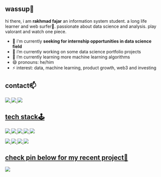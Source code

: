 ## wassup👋
hi there, i am **rakhmad fajar** an information system student. a long life learner and web surfer🌊. passionate about data science and analysis. play valorant and watch one piece.

- :briefcase: i'm currently **seeking for internship opportunities in data science field**
- 🔭 i’m currently working on some data science portfolio projects
- 🌱 i’m currently learning more machine learning algorithms
- 😄 pronouns: he/him
- ⚡ interest: data, machine learning, product growth, web3 and investing
## contact📫
<a href="https://www.instagram.com/rhfajarr/"><img src= "https://img.shields.io/badge/rhfajarr-E4405F?style=for-the-badge&logo=instagram&logoColor=white"> <a href="https://www.discord.com"><img src="https://img.shields.io/badge/fajar1368-7289DA?style=for-the-badge&logo=discord&logoColor=white" /> <a href="https://id.linkedin.com/in/rakhmadfajar"><img src= "https://img.shields.io/badge/RAKHMADFAJAR-0077B5?style=for-the-badge&logo=linkedin&logoColor=white">
## tech stack🕹
<img src="https://img.shields.io/badge/Python-3776AB?style=for-the-badge&logo=python&logoColor=white" /> <img src="https://img.shields.io/badge/MySQL-00000F?style=for-the-badge&logo=mysql&logoColor=white" /> <img src="https://img.shields.io/badge/HTML-239120?style=for-the-badge&logo=html5&logoColor=white" /> <img src="https://img.shields.io/badge/GIT-E44C30?style=for-the-badge&logo=git&logoColor=white)" /> <img src="https://img.shields.io/badge/GitHub-100000?style=for-the-badge&logo=github&logoColor=white" />

<img src="https://img.shields.io/badge/Wordpress-21759B?style=for-the-badge&logo=wordpress&logoColor=white" /> <img src="https://img.shields.io/badge/Visual_Studio_Code-0078D4?style=for-the-badge&logo=visual%20studio%20code&logoColor=white" /> <img src="https://img.shields.io/badge/Google%20Sheets-34A853?style=for-the-badge&logo=google-sheets&logoColor=white" /> <img src="https://img.shields.io/badge/Windows-0078D6?style=for-the-badge&logo=windows&logoColor=white" /> 
## check pin below for my recent project💎

<img src="https://media.giphy.com/media/1W40UWS9peSru/giphy.gif"/> 

<!--
**rakhmadfajar/rakhmadfajar** is a ✨ _special_ ✨ repository because its `README.md` (this file) appears on your GitHub profile.
-->
